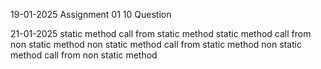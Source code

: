 19-01-2025Assignment 01 10 Question21-01-2025static method call from static methodstatic method call from non static methodnon static method call from static methodnon static method call from non static method